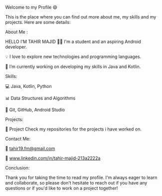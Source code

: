 Welcome to my Profile 😄

This is the place where you can find out more about me, my skills and my projects. Here are some details:

About Me :

HELLO I'M TAHIR MAJID
👨‍💻 I'm a student and an aspiring Android developer.

💡 I love to explore new technologies and programming languages.

🔭 I’m currently working on developing my skills in Java and Kotlin.

Skills:

💻 Java, Kotlin, Python

📊 Data Structures and Algorithms

🔧 Git, GitHub, Android Studio

Projects:

🚀 Project Check my repositories for the projects i have worked on.


Contact Me:

📧 tahir19.fm@gmail.com

🔗 www.linkedin.com/in/tahir-majid-213a2222a



Conclusion:

Thank you for taking the time to read my profile. I'm always eager to learn and collaborate, so please don't hesitate to reach out if you have any questions or if you'd like to work on a project together!
